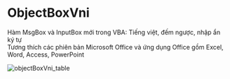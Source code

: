 # ObjectBoxVni

 Hàm MsgBox và InputBox mới trong VBA: Tiếng việt, đếm ngược, nhập ẩn ký tự\
Tương thích các phiên bản Microsoft Office và ứng dụng Office gồm Excel, Word, Access, PowerPoint

![objectBoxVni_table](https://github.com/SanbiVN/ObjectBoxVni/assets/58664571/52392a4a-7d99-48c4-b2c3-d3514b273842)

